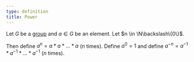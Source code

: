 ```yaml
---
type: definition
title: Power
---
```


Let $G$ be a [group](@group) and $a \in G$ be an element. Let $n \in \N\backslash\{0\}$.

Then define $a^n = a * a * ... * a$ ($n$ times). Define $a^0 = 1$ and define $a^{-n} = a^{-1} * a^{-1} * ... * a^{-1}$ ($n$ times).
